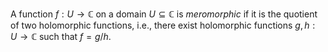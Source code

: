 A function $f: U \to \mathbb{C}$ on a domain $U \subseteq \mathbb{C}$ is *meromorphic* if it is the quotient of two holomorphic functions, i.e., there exist holomorphic functions $g, h: U \to \mathbb{C}$ such that $f = g / h$.
